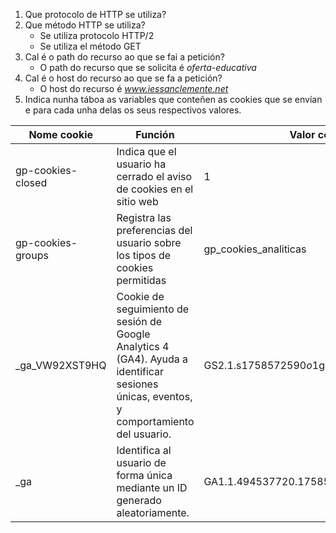 1. Que protocolo de HTTP se utiliza?
2. Que método HTTP se utiliza?
    - Se utiliza protocolo HTTP/2
    - Se utiliza el método GET
3. Cal é o path do recurso ao que se fai a petición?
    - O path do recurso que se solicita é *oferta-educativa*
4. Cal é o host do recurso ao que se fa a petición?
    - O host do recurso é *www.iessanclemente.net*
5. Indica nunha táboa as variables que conteñen as cookies que se envían e para cada unha delas os seus respectivos valores.

| Nome cookie | Función |Valor cookie |
|-----------|-----------|-----------|
| gp-cookies-closed | Indica que el usuario ha cerrado el aviso de cookies en el sitio web|  1   |
| gp-cookies-groups | Registra las preferencias del usuario sobre los tipos de cookies permitidas |  gp_cookies_analiticas   |
| _ga_VW92XST9HQ |  Cookie de seguimiento de sesión de Google Analytics 4 (GA4).  Ayuda a identificar sesiones únicas, eventos, y comportamiento del usuario. |   GS2.1.s1758572590$o1$g1$t1758572594$j56$l0$h0  |
| _ga| Identifica al usuario de forma única mediante un ID generado aleatoriamente. |   GA1.1.494537720.1758572590 |
